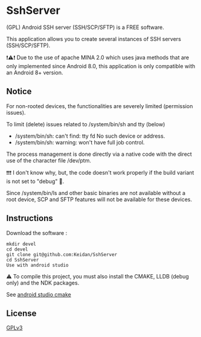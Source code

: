 SshServer
===

(GPL) Android SSH server (SSH/SCP/SFTP) is a FREE software.

This application allows you to create several instances of SSH servers (SSH/SCP/SFTP).

:exclamation::warning::exclamation: Due to the use of apache MINA 2.0 which uses java methods that are only implemented since Android 8.0, this application is only compatible with an Android 8+ version.

## Notice

For non-rooted devices, the functionalities are severely limited (permission issues).

To limit (delete) issues related to /system/bin/sh and tty (below)

* /system/bin/sh: can't find: tty fd No such device or address.
* /system/bin/sh: warning: won't have full job control.

The process management is done directly via a native code with the direct use of the character file /dev/ptm.


:exclamation::exclamation::exclamation: I don't know why, but, the code doesn't work properly if the build variant is not set to "debug" :anger:.

Since /system/bin/ls and other basic binaries are not available without a root device, 
SCP and SFTP features will not be available for these devices.



## Instructions


Download the software :

	mkdir devel
	cd devel
	git clone git@github.com:Keidan/SshServer
	cd SshServer
 	Use with android studio

	
:warning: To compile this project, you must also install the CMAKE, LLDB (debug only) and the NDK packages.

See [android studio cmake](https://codelabs.developers.google.com/codelabs/android-studio-cmake)


## License

[GPLv3](https://github.com/Keidan/SshServer/blob/master/license.txt)